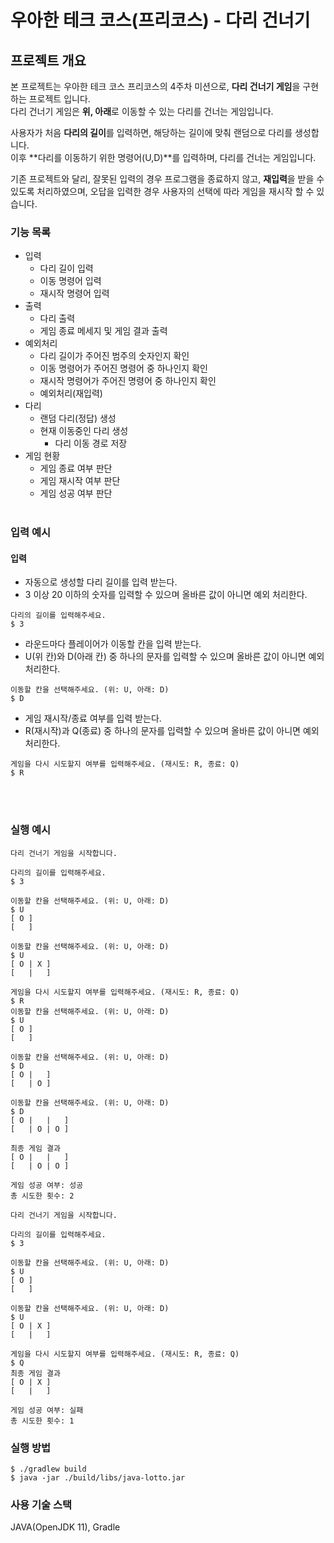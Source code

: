 # 우아한 테크 코스(프리코스) - 다리 건너기

## 프로젝트 개요
본 프로젝트는 우아한 테크 코스 프리코스의 4주차 미션으로, **다리 건너기 게임**을 구현하는 프로젝트 입니다.   
다리 건너기 게임은 **위, 아래**로 이동할 수 있는 다리를 건너는 게임입니다.

사용자가 처음 **다리의 길이**를 입력하면, 해당하는 길이에 맞춰 랜덤으로 다리를 생성합니다.   
이후 **다리를 이동하기 위한 명령어(U,D)**를 입력하며, 다리를 건너는 게임입니다.   

기존 프로젝트와 달리, 잘못된 입력의 경우 프로그램을 종료하지 않고, **재입력**을 받을 수 있도록 처리하였으며, 오답을 입력한 경우 사용자의 선택에 따라 게임을 재시작 할 수 있습니다.

### 기능 목록

- 입력
    - 다리 길이 입력
    - 이동 명령어 입력
    - 재시작 명령어 입력
- 출력
    - 다리 출력
    - 게임 종료 메세지 및 게임 결과 출력
- 예외처리
    - 다리 길이가 주어진 범주의 숫자인지 확인
    - 이동 명령어가 주어진 명령어 중 하나인지 확인
    - 재시작 명령어가 주어진 명령어 중 하나인지 확인
    - 예외처리(재입력)
- 다리
    - 랜덤 다리(정답) 생성
    - 현재 이동중인 다리 생성
      - 다리 이동 경로 저장
- 게임 현황
    - 게임 종료 여부 판단
    - 게임 재시작 여부 판단
    - 게임 성공 여부 판단
      <br></br>

### 입력 예시

#### 입력
- 자동으로 생성할 다리 길이를 입력 받는다. 
- 3 이상 20 이하의 숫자를 입력할 수 있으며 올바른 값이 아니면 예외 처리한다.
```
다리의 길이를 입력해주세요.
$ 3
```
- 라운드마다 플레이어가 이동할 칸을 입력 받는다. 
- U(위 칸)와 D(아래 칸) 중 하나의 문자를 입력할 수 있으며 올바른 값이 아니면 예외 처리한다.
```
이동할 칸을 선택해주세요. (위: U, 아래: D)
$ D
```
- 게임 재시작/종료 여부를 입력 받는다. 
- R(재시작)과 Q(종료) 중 하나의 문자를 입력할 수 있으며 올바른 값이 아니면 예외 처리한다.
```
게임을 다시 시도할지 여부를 입력해주세요. (재시도: R, 종료: Q)
$ R
```
<br></br>

### 실행 예시
```
다리 건너기 게임을 시작합니다.

다리의 길이를 입력해주세요.
$ 3

이동할 칸을 선택해주세요. (위: U, 아래: D)
$ U
[ O ]
[   ]

이동할 칸을 선택해주세요. (위: U, 아래: D)
$ U
[ O | X ]
[   |   ]

게임을 다시 시도할지 여부를 입력해주세요. (재시도: R, 종료: Q)
$ R
이동할 칸을 선택해주세요. (위: U, 아래: D)
$ U
[ O ]
[   ]

이동할 칸을 선택해주세요. (위: U, 아래: D)
$ D
[ O |   ]
[   | O ]

이동할 칸을 선택해주세요. (위: U, 아래: D)
$ D
[ O |   |   ]
[   | O | O ]

최종 게임 결과
[ O |   |   ]
[   | O | O ]

게임 성공 여부: 성공
총 시도한 횟수: 2
```

```
다리 건너기 게임을 시작합니다.

다리의 길이를 입력해주세요.
$ 3

이동할 칸을 선택해주세요. (위: U, 아래: D)
$ U
[ O ]
[   ]

이동할 칸을 선택해주세요. (위: U, 아래: D)
$ U
[ O | X ]
[   |   ]

게임을 다시 시도할지 여부를 입력해주세요. (재시도: R, 종료: Q)
$ Q
최종 게임 결과
[ O | X ]
[   |   ]

게임 성공 여부: 실패
총 시도한 횟수: 1
```


### 실행 방법
```
$ ./gradlew build
$ java -jar ./build/libs/java-lotto.jar
```

### 사용 기술 스택
JAVA(OpenJDK 11),
Gradle
